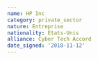```yaml
---
name: HP Inc
category: private_sector
nature: Entreprise
nationality: Etats-Unis
alliance: Cyber Tech Accord
date_signed: '2018-11-12'
---
```

    